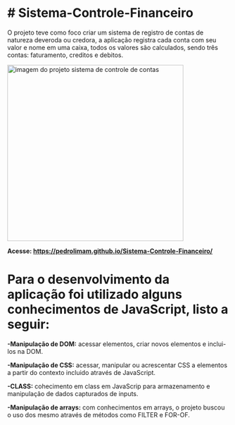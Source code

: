 # # Sistema-Controle-Financeiro

O projeto teve como foco criar um sistema de registro de contas de natureza deveroda ou credora, a aplicação registra cada conta com seu valor e nome em uma caixa, 
todos os valores são calculados, sendo três contas: faturamento, creditos e debitos.

<img width="400px" heigth="400px" src="https://user-images.githubusercontent.com/98844522/178559950-7d04513e-c012-4487-b041-7d5ab0cb56b4.png" alt="imagem do projeto sistema de controle de contas">

<strong>Acesse: https://pedrolimam.github.io/Sistema-Controle-Financeiro/</strong>

# Para o desenvolvimento da aplicação foi utilizado alguns <strong>conhecimentos de JavaScript</strong>, listo a seguir:

<strong>-Manipulação de DOM:</strong> acessar elementos, criar novos elementos e inclui-los na DOM.

<strong>-Manipulação de CSS:</strong> acessar, manipular ou acrescentar CSS a elementos a partir do contexto incluido através de JavaScript.

<strong>-CLASS:</strong> cohecimento em class em JavaScrip para armazenamento e manipulação de dados capturados de inputs.

<strong>-Manipulação de arrays:</strong> com conhecimentos em arrays, o projeto buscou o uso dos mesmo através de métodos como FILTER e FOR-OF.
